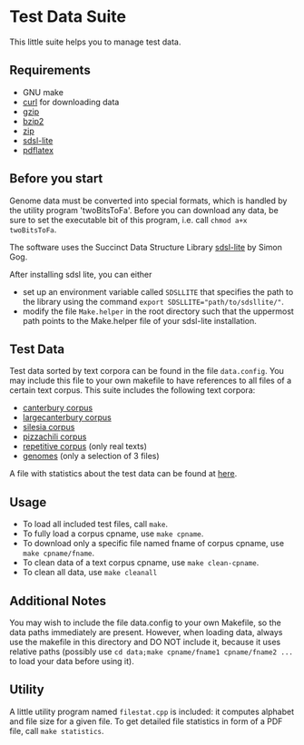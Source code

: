 # Test Data Suite
This little suite helps you to manage test data.

## Requirements
- GNU make
- [curl](https://curl.haxx.se/) for downloading data
- [gzip](http://www.gzip.org/)
- [bzip2](http://www.bzip.org/)
- [zip](http://infozip.sourceforge.net/)
- [sdsl-lite](https://github.com/simongog/sdsl-lite)
- [pdflatex](https://linux.die.net/man/1/pdflatex)

## Before you start
Genome data must be converted into special formats,
which is handled by the utility program 'twoBitsToFa'.
Before you can download any data, be sure to set the
executable bit of this program, i.e. call
`chmod a+x twoBitsToFa`.

The software uses the Succinct Data Structure Library [sdsl-lite](https://github.com/simongog/sdsl-lite) by Simon Gog.

After installing sdsl lite, you can either
- set up an environment variable called `SDSLLITE` that specifies the path to the library
  using the command `export SDSLLITE="path/to/sdsllite/"`.
- modify the file `Make.helper` in the root directory such that the uppermost path points to the Make.helper file
  of your sdsl-lite installation.

## Test Data
Test data sorted by text corpora can be found in the
file `data.config`. You may include this file to your own
makefile to have references to all files of a certain text corpus.
This suite includes the following text corpora:
- [canterbury corpus](http://www.data-compression.info/Corpora/CanterburyCorpus/index.html)
- [largecanterbury corpus](http://www.data-compression.info/Corpora/CanterburyCorpus/index.html)
- [silesia corpus](http://sun.aei.polsl.pl/~sdeor/index.php?page=silesia)
- [pizzachili corpus](http://pizzachili.dcc.uchile.cl/texts.html)
- [repetitive corpus](http://pizzachili.dcc.uchile.cl/repcorpus.html) (only real texts)
- [genomes](http://hgdownload.soe.ucsc.edu/downloads.html) (only a selection of 3 files)

A file with statistics about the test data can be found at [here](filestat.pdf).

## Usage
- To load all included test files, call `make`.
- To fully load a corpus cpname, use `make cpname`.
- To download only a specific file named fname of corpus cpname, 
  use `make cpname/fname`.
- To clean data of a text corpus cpname, use `make clean-cpname`.
- To clean all data, use `make cleanall`

## Additional Notes
You may wish to include the file data.config to your own Makefile,
so the data paths immediately are present. However, when loading 
data, always use the makefile in this directory and DO NOT include it,
because it uses relative paths (possibly use 
`cd data;make cpname/fname1 cpname/fname2 ...` to load your data 
before using it).

## Utility
A little utility program named `filestat.cpp` is included: it computes
alphabet and file size for a given file. To get detailed file statistics
in form of a PDF file, call `make statistics`.
